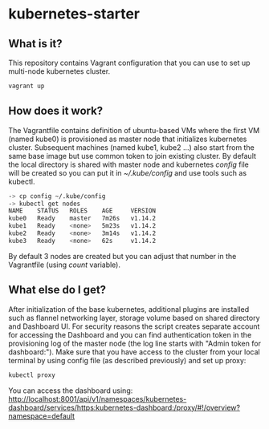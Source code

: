 # kubernetes-starter

## What is it?
This repository contains Vagrant configuration that you can use to set up multi-node kubernetes cluster.
```bash
vagrant up
```
## How does it work?
The Vagrantfile contains definition of ubuntu-based VMs where the first VM (named kube0) is provisioned as master node that initializes kubernetes cluster. Subsequent machines (named kube1, kube2 ...) also start from the same base image but use common token to join existing cluster.
By default the local directory is shared with master node and kubernetes _config_ file will be created so you can put it in _~/.kube/config_ and use tools such as kubectl.
```bash
-> cp config ~/.kube/config
-> kubectl get nodes
NAME    STATUS   ROLES    AGE     VERSION
kube0   Ready    master   7m26s   v1.14.2
kube1   Ready    <none>   5m23s   v1.14.2
kube2   Ready    <none>   3m14s   v1.14.2
kube3   Ready    <none>   62s     v1.14.2
```
By default 3 nodes are created but you can adjust that number in the Vagrantfile (using _count_ variable).

## What else do I get?
After initialization of the base kubernetes, additional plugins are installed such as flannel networking layer, storage volume based on shared directory and Dashboard UI.
For security reasons the script creates separate account for accessing the Dashboard and you can find authentication token in the provisioning log of the master node (the log line starts with "Admin token for dashboard:").
Make sure that you have access to the cluster from your local terminal by using config file (as described previously) and set up proxy:
```bash
kubectl proxy
```

You can access the dashboard using:
<http://localhost:8001/api/v1/namespaces/kubernetes-dashboard/services/https:kubernetes-dashboard:/proxy/#!/overview?namespace=default>
